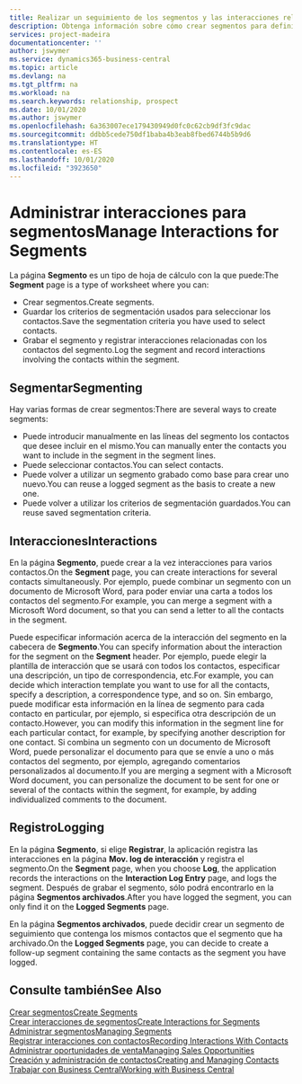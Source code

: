 ```yaml
---
title: Realizar un seguimiento de los segmentos y las interacciones relacionadas | Documentos de Microsoft
description: Obtenga información sobre cómo crear segmentos para definir grupos de contactos y especificar interacciones para los segmentos.
services: project-madeira
documentationcenter: ''
author: jswymer
ms.service: dynamics365-business-central
ms.topic: article
ms.devlang: na
ms.tgt_pltfrm: na
ms.workload: na
ms.search.keywords: relationship, prospect
ms.date: 10/01/2020
ms.author: jswymer
ms.openlocfilehash: 6a363007ece179430949d0fc0c62cb9df3fc9dac
ms.sourcegitcommit: ddbb5cede750df1baba4b3eab8fbed6744b5b9d6
ms.translationtype: HT
ms.contentlocale: es-ES
ms.lasthandoff: 10/01/2020
ms.locfileid: "3923650"
---
```

# <a name="manage-interactions-for-segments"></a><span data-ttu-id="c95ea-103">Administrar interacciones para segmentos</span><span class="sxs-lookup"><span data-stu-id="c95ea-103">Manage Interactions for Segments</span></span>
<span data-ttu-id="c95ea-104">La página **Segmento** es un tipo de hoja de cálculo con la que puede:</span><span class="sxs-lookup"><span data-stu-id="c95ea-104">The **Segment** page is a type of worksheet where you can:</span></span>

* <span data-ttu-id="c95ea-105">Crear segmentos.</span><span class="sxs-lookup"><span data-stu-id="c95ea-105">Create segments.</span></span>
* <span data-ttu-id="c95ea-106">Guardar los criterios de segmentación usados para seleccionar los contactos.</span><span class="sxs-lookup"><span data-stu-id="c95ea-106">Save the segmentation criteria you have used to select contacts.</span></span>
* <span data-ttu-id="c95ea-107">Grabar el segmento y registrar interacciones relacionadas con los contactos del segmento.</span><span class="sxs-lookup"><span data-stu-id="c95ea-107">Log the segment and record interactions involving the contacts within the segment.</span></span>

## <a name="segmenting"></a><span data-ttu-id="c95ea-108">Segmentar</span><span class="sxs-lookup"><span data-stu-id="c95ea-108">Segmenting</span></span>
<span data-ttu-id="c95ea-109">Hay varias formas de crear segmentos:</span><span class="sxs-lookup"><span data-stu-id="c95ea-109">There are several ways to create segments:</span></span>

* <span data-ttu-id="c95ea-110">Puede introducir manualmente en las líneas del segmento los contactos que desee incluir en el mismo.</span><span class="sxs-lookup"><span data-stu-id="c95ea-110">You can manually enter the contacts you want to include in the segment in the segment lines.</span></span>
* <span data-ttu-id="c95ea-111">Puede seleccionar contactos.</span><span class="sxs-lookup"><span data-stu-id="c95ea-111">You can select contacts.</span></span>
* <span data-ttu-id="c95ea-112">Puede volver a utilizar un segmento grabado como base para crear uno nuevo.</span><span class="sxs-lookup"><span data-stu-id="c95ea-112">You can reuse a logged segment as the basis to create a new one.</span></span>
* <span data-ttu-id="c95ea-113">Puede volver a utilizar los criterios de segmentación guardados.</span><span class="sxs-lookup"><span data-stu-id="c95ea-113">You can reuse saved segmentation criteria.</span></span>

## <a name="interactions"></a><span data-ttu-id="c95ea-114">Interacciones</span><span class="sxs-lookup"><span data-stu-id="c95ea-114">Interactions</span></span>
<span data-ttu-id="c95ea-115">En la página **Segmento**, puede crear a la vez interacciones para varios contactos.</span><span class="sxs-lookup"><span data-stu-id="c95ea-115">On the **Segment** page, you can create interactions for several contacts simultaneously.</span></span> <span data-ttu-id="c95ea-116">Por ejemplo, puede combinar un segmento con un documento de Microsoft Word, para poder enviar una carta a todos los contactos del segmento.</span><span class="sxs-lookup"><span data-stu-id="c95ea-116">For example, you can merge a segment with a Microsoft Word document, so that you can send a letter to all the contacts in the segment.</span></span>

<span data-ttu-id="c95ea-117">Puede especificar información acerca de la interacción del segmento en la cabecera de **Segmento**.</span><span class="sxs-lookup"><span data-stu-id="c95ea-117">You can specify information about the interaction for the segment on the **Segment** header.</span></span> <span data-ttu-id="c95ea-118">Por ejemplo, puede elegir la plantilla de interacción que se usará con todos los contactos, especificar una descripción, un tipo de correspondencia, etc.</span><span class="sxs-lookup"><span data-stu-id="c95ea-118">For example, you can decide which interaction template you want to use for all the contacts, specify a description, a correspondence type, and so on.</span></span> <span data-ttu-id="c95ea-119">Sin embargo, puede modificar esta información en la línea de segmento para cada contacto en particular, por ejemplo, si especifica otra descripción de un contacto.</span><span class="sxs-lookup"><span data-stu-id="c95ea-119">However, you can modify this information in the segment line for each particular contact, for example, by specifying another description for one contact.</span></span> <span data-ttu-id="c95ea-120">Si combina un segmento con un documento de Microsoft Word, puede personalizar el documento para que se envíe a uno o más contactos del segmento, por ejemplo, agregando comentarios personalizados al documento.</span><span class="sxs-lookup"><span data-stu-id="c95ea-120">If you are merging a segment with a Microsoft Word document, you can personalize the document to be sent for one or several of the contacts within the segment, for example, by adding individualized comments to the document.</span></span>

## <a name="logging"></a><span data-ttu-id="c95ea-121">Registro</span><span class="sxs-lookup"><span data-stu-id="c95ea-121">Logging</span></span>
<span data-ttu-id="c95ea-122">En la página **Segmento**, si elige **Registrar**, la aplicación registra las interacciones en la página **Mov. log de interacción** y registra el segmento.</span><span class="sxs-lookup"><span data-stu-id="c95ea-122">On the **Segment** page, when you choose **Log**, the application records the interactions on the **Interaction Log Entry** page, and logs the segment.</span></span> <span data-ttu-id="c95ea-123">Después de grabar el segmento, sólo podrá encontrarlo en la página **Segmentos archivados**.</span><span class="sxs-lookup"><span data-stu-id="c95ea-123">After you have logged the segment, you can only find it on the **Logged Segments** page.</span></span>

<span data-ttu-id="c95ea-124">En la página **Segmentos archivados**, puede decidir crear un segmento de seguimiento que contenga los mismos contactos que el segmento que ha archivado.</span><span class="sxs-lookup"><span data-stu-id="c95ea-124">On the **Logged Segments** page, you can decide to create a follow-up segment containing the same contacts as the segment you have logged.</span></span>

## <a name="see-also"></a><span data-ttu-id="c95ea-125">Consulte también</span><span class="sxs-lookup"><span data-stu-id="c95ea-125">See Also</span></span>
[<span data-ttu-id="c95ea-126">Crear segmentos</span><span class="sxs-lookup"><span data-stu-id="c95ea-126">Create Segments</span></span>](marketing-how-create-segment.md)  
[<span data-ttu-id="c95ea-127">Crear interacciones de segmentos</span><span class="sxs-lookup"><span data-stu-id="c95ea-127">Create Interactions for Segments</span></span>](marketing-how-create-interactions.md)  
[<span data-ttu-id="c95ea-128">Administrar segmentos</span><span class="sxs-lookup"><span data-stu-id="c95ea-128">Managing Segments</span></span>](marketing-segments.md)  
[<span data-ttu-id="c95ea-129">Registrar interacciones con contactos</span><span class="sxs-lookup"><span data-stu-id="c95ea-129">Recording Interactions With Contacts</span></span>](marketing-interactions.md)  
[<span data-ttu-id="c95ea-130">Administrar oportunidades de venta</span><span class="sxs-lookup"><span data-stu-id="c95ea-130">Managing Sales Opportunities</span></span>](marketing-manage-sales-opportunities.md)  
[<span data-ttu-id="c95ea-131">Creación y administración de contactos</span><span class="sxs-lookup"><span data-stu-id="c95ea-131">Creating and Managing Contacts</span></span>](marketing-contacts.md)  
[<span data-ttu-id="c95ea-132">Trabajar con Business Central</span><span class="sxs-lookup"><span data-stu-id="c95ea-132">Working with Business Central</span></span>](ui-work-product.md)

